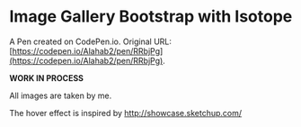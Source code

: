 # Image Gallery Bootstrap with Isotope

A Pen created on CodePen.io. Original URL: [https://codepen.io/Alahab2/pen/RRbjPg](https://codepen.io/Alahab2/pen/RRbjPg).

**WORK IN PROCESS**

All images are taken by me.

The hover effect is inspired by http://showcase.sketchup.com/
